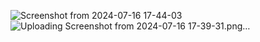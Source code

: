 ![Screenshot from 2024-07-16 17-44-03](https://github.com/user-attachments/assets/ef8b4ef1-528b-4f42-b3cb-8ada6e85b01e)
![Uploading Screenshot from 2024-07-16 17-39-31.png…]()

